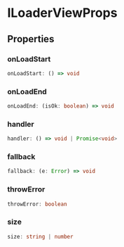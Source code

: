 # ILoaderViewProps

## Properties

### onLoadStart

```ts
onLoadStart: () => void
```

### onLoadEnd

```ts
onLoadEnd: (isOk: boolean) => void
```

### handler

```ts
handler: () => void | Promise<void>
```

### fallback

```ts
fallback: (e: Error) => void
```

### throwError

```ts
throwError: boolean
```

### size

```ts
size: string | number
```
